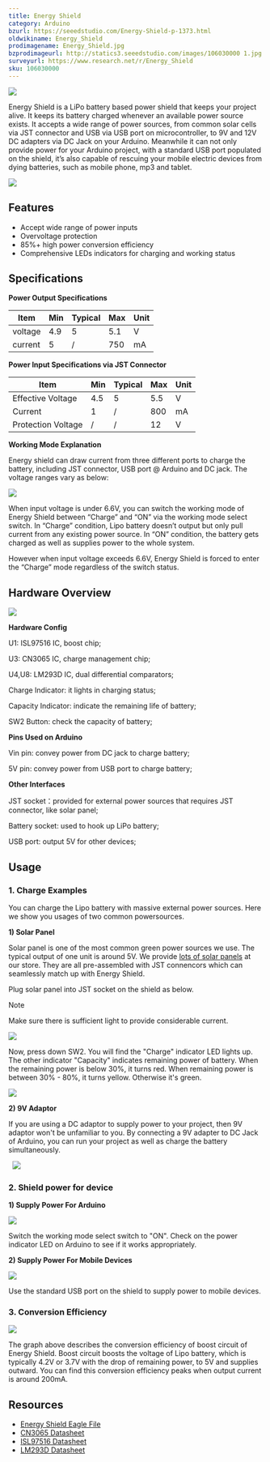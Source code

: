 ```yaml
---
title: Energy Shield
category: Arduino
bzurl: https://seeedstudio.com/Energy-Shield-p-1373.html
oldwikiname: Energy_Shield
prodimagename: Energy_Shield.jpg
bzprodimageurl: http://statics3.seeedstudio.com/images/106030000 1.jpg
surveyurl: https://www.research.net/r/Energy_Shield
sku: 106030000
---
```


![](/assets/Energy_Shield/img/Energy_Shield.jpg)

Energy Shield is a LiPo battery based power shield that keeps your project alive. It keeps its battery charged whenever an available power source exists. It accepts a wide range of power sources, from common solar cells via JST connector and USB via USB port on microcontroller, to 9V and 12V DC adapters via DC Jack on your Arduino. Meanwhile it can not only provide power for your Arduino project, with a standard USB port populated on the shield, it’s also capable of rescuing your mobile electric devices from dying batteries, such as mobile phone, mp3 and tablet.

[![](/assets/common/Get_One_Now_Banner.png)](http://www.seeedstudio.com/energy-shield-p-1373.html)

Features
--------

-   Accept wide range of power inputs
-   Overvoltage protection
-   85%+ high power conversion efficiency
-   Comprehensive LEDs indicators for charging and working status

Specifications
--------------

**Power Output Specifications**

| Item    | Min | Typical | Max | Unit |
|---------|-----|---------|-----|------|
| voltage | 4.9 | 5       | 5.1 | V    |
| current | 5   | /       | 750 | mA   |

**Power Input Specifications via JST Connector**

| Item               | Min | Typical | Max | Unit |
|--------------------|-----|---------|-----|------|
| Effective Voltage  | 4.5 | 5       | 5.5 | V    |
| Current            | 1   | /       | 800 | mA   |
| Protection Voltage | /   | /       | 12  | V    |

**Working Mode Explanation**

Energy shield can draw current from three different ports to charge the battery, including JST connector, USB port @ Arduino and DC jack. The voltage ranges vary as below:

![](/assets/Energy_Shield/img/Working_Mode_Explanation.jpg)

When input voltage is under 6.6V, you can switch the working mode of Energy Shield between “Charge” and “ON” via the working mode select switch. In “Charge” condition, Lipo battery doesn’t output but only pull current from any existing power source. In “ON” condition, the battery gets charged as well as supplies power to the whole system.

However when input voltage exceeds 6.6V, Energy Shield is forced to enter the “Charge” mode regardless of the switch status.

Hardware Overview
---------

![](/assets/Energy_Shield/img/Energy_Shield_Interface_V2.0.jpg)

**Hardware Config**

U1: ISL97516 IC, boost chip;

U3: CN3065 IC, charge management chip;

U4,U8: LM293D IC, dual differential comparators;

Charge Indicator: it lights in charging status;

Capacity Indicator: indicate the remaining life of battery;

SW2 Button: check the capacity of battery;

**Pins Used on Arduino**

Vin pin: convey power from DC jack to charge battery;

5V pin: convey power from USB port to charge battery;

**Other Interfaces**

JST socket：provided for external power sources that requires JST connector, like solar panel;

Battery socket: used to hook up LiPo battery;

USB port: output 5V for other devices;

Usage
-----

### 1. Charge Examples

You can charge the Lipo battery with massive external power sources. Here we show you usages of two common powersources. 

**1) Solar Panel**    

Solar panel is one of the most common green power sources we use. The typical output of one unit is around 5V. We provide [lots of solar panels](http://www.seeedstudio.com/s/solar%20panel.html) at our store. They are all pre-assembled with JST connencors which can seamlessly match up with Energy Shield. 

Plug solar panel into JST socket on the shield as below.

<div class="admonition note">
<p class="admonition-title">Note</p>
Make sure there is sufficient light to provide considerable current.
</div>

![](/assets/Energy_Shield/img/Charge_using_Solar_Panel_.jpg)

Now, press down SW2. You will find the "Charge" indicator LED lights up. The other indicator "Capacity" indicates remaining power of battery. When the remaining power is below 30%, it turns red. When remaining power is between 30% - 80%, it turns yellow. Otherwise it's green.

![](/assets/Energy_Shield/img/Remaining_power_indicator.jpg)

**2) 9V Adaptor**    

If you are using a DC adaptor to supply power to your project, then 9V adaptor won't be unfamiliar to you. By connecting a 9V adapter to DC Jack of Arduino, you can run your project as well as charge the battery simultaneously.

 
![](/assets/Energy_Shield/img/Charge_using_9V_Jack.jpg)



### 2. Shield power for device

**1) Supply Power For Arduino**

![](/assets/Energy_Shield/img/Charge_for_Arduino.jpg)

Switch the working mode select switch to "ON". Check on the power indicator LED on Arduino to see if it works appropriately.

**2) Supply Power For Mobile Devices**

![](/assets/Energy_Shield/img/Charge_for_Phone.jpg)

Use the standard USB port on the shield to supply power to mobile devices.

### 3. Conversion Efficiency

![](/assets/Energy_Shield/img/Convert_effect.jpg)

The graph above describes the conversion efficiency of boost circuit of Energy Shield. Boost circuit boosts the voltage of Lipo battery, which is typically 4.2V or 3.7V with the drop of remaining power, to 5V and supplies outward. You can find this conversion efficiency peaks when output current is around 200mA.

Resources
---------

- [Energy Shield Eagle File](/assets/Energy_Shield/res/Energy_Shield_Eagel_File.zip)
- [CN3065 Datasheet](http://www.consonance-elec.com/pdf/datasheet/DSE-CN3065.pdf)
- [ISL97516 Datasheet](/assets/Energy_Shield/res/ISL97516.pdf)
- [LM293D Datasheet](/assets/Energy_Shield/res/LM293D.pdf)

<!-- This Markdown file was created from http://www.seeedstudio.com/wiki/Energy_Shield -->

